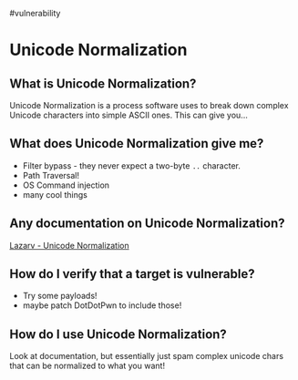 #vulnerability

# Unicode Normalization
## What is Unicode Normalization?
Unicode Normalization is a process software uses to break down complex Unicode characters into simple ASCII ones. This can give you...

## What does Unicode Normalization give me?
* Filter bypass - they never expect a two-byte `..` character.
* Path Traversal!
* OS Command injection
* many cool things

## Any documentation on Unicode Normalization?
[Lazarv - Unicode Normalization](https://lazarv.com/posts/unicode-normalization-vulnerabilities/)

## How do I verify that a target is vulnerable?
* Try some payloads!
* maybe patch DotDotPwn to include those!

## How do I use Unicode Normalization?
Look at documentation, but essentially just spam complex unicode chars that can be normalized to what you want!